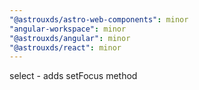 ```yaml
---
"@astrouxds/astro-web-components": minor
"angular-workspace": minor
"@astrouxds/angular": minor
"@astrouxds/react": minor
---
```


select - adds setFocus method
